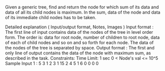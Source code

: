 Given a generic tree, find and return the node for which sum of its data and data of all its child nodes is maximum. In the sum, data of the node and data of its immediate child nodes has to be taken.

Detailed explanation ( Input/output format, Notes, Images )
Input format :
The first line of input contains data of the nodes of the tree in level order form. The order is: data for root node, number of children to root node, data of each of child nodes and so on and so forth for each node. The data of the nodes of the tree is separated by space. 
Output format :
The first and only line of output contains the data of the node with maximum sum, as described in the task.
Constraints:
Time Limit: 1 sec
0 < Node's val <= 10^5
Sample Input 1 :
5 3 1 2 3 1 15 2 4 5 1 6 0 0 0 0




